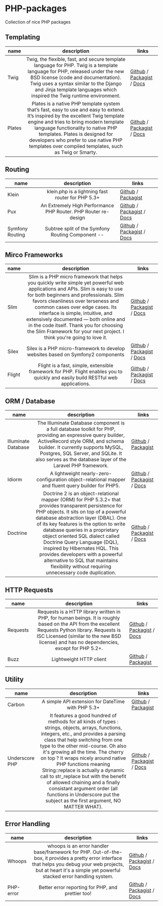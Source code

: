 PHP-packages
============

Collection of nice PHP packages

## Templating

 name        | description           | links  
 ------------- |:-------------:| -----
 Twig      | Twig, the flexible, fast, and secure template language for PHP. Twig is a template language for PHP, released under the new BSD license (code and documentation). Twig uses a syntax similar to the Django and Jinja template languages which inspired the Twig runtime environment. | [Github](https://github.com/fabpot/Twig) / [Packagist](https://packagist.org/packages/twig/twig) / [Docs](http://twig.sensiolabs.org/documentation)
 Plates      | Plates is a native PHP template system that’s fast, easy to use and easy to extend. It’s inspired by the excellent Twig template engine and tries to bring modern template language functionality to native PHP templates. Plates is designed for developers who prefer to use native PHP templates over compiled templates, such as Twig or Smarty.  | [Github](https://github.com/php-loep/Plates) / [Packagist](https://packagist.org/packages/league/plates) / [Docs](http://platesphp.com/)

## Routing

 name        | description           | links  
 ------------- |:-------------:| -----
 Klein      | klein.php is a lightning fast router for PHP 5.3+ | [Github](https://github.com/chriso/klein.php) / [Packagist](https://packagist.org/packages/klein/klein)
  Pux | An Extremely High Performance PHP Router. PHP Router re-design | [Github](https://github.com/c9s/Pux) / [Packagist](https://packagist.org/packages/corneltek/pux) / [Docs](http://c9s.github.io/Pux/)
  Symfony Routing | Subtree split of the Symfony Routing Component -- | [Github](https://github.com/symfony/Routing) / [Packagist](https://packagist.org/packages/symfony/routing) / [Docs](http://symfony.com/doc/current/components/routing/introduction.html)


## Mirco Frameworks

 name        | description           | links  
 ------------- |:-------------:| -----
 Slim      | Slim is a PHP micro framework that helps you quickly write simple yet powerful web applications and APIs. Slim is easy to use for both beginners and professionals. Slim favors cleanliness over terseness and common cases over edge cases. Its interface is simple, intuitive, and extensively documented — both online and in the code itself. Thank you for choosing the Slim Framework for your next project. I think you're going to love it. | [Github](https://github.com/codeguy/Slim) / [Packagist](https://packagist.org/packages/slim/slim) / [Docs](http://docs.slimframework.com/)
 Silex      | Silex is a PHP micro-framework to develop websites based on Symfony2 components  | [Github](https://github.com/silexphp/Silex) / [Packagist](https://packagist.org/packages/silex/silex) / [Docs](http://silex.sensiolabs.org/documentation)
  Flight      | Flight is a fast, simple, extensible framework for PHP. Flight enables you to quickly and easily build RESTful web applications.  | [Github](https://github.com/mikecao/flight) / [Packagist](https://packagist.org/packages/mikecao/flight) / [Docs](http://flightphp.com/learn)

## ORM / Database

 name        | description           | links  
 ------------- |:-------------:| -----
  Illuminate Database      | The Illuminate Database component is a full database toolkit for PHP, providing an expressive query builder, ActiveRecord style ORM, and schema builder. It currently supports MySQL, Postgres, SQL Server, and SQLite. It also serves as the database layer of the Laravel PHP framework.  | [Github](https://github.com/illuminate/database) / [Packagist](https://packagist.org/packages/illuminate/database)
   Idiorm      | A lightweight nearly-zero-configuration object-relational mapper and fluent query builder for PHP5. | [Github](https://github.com/j4mie/idiorm/) / [Packagist](https://packagist.org/packages/j4mie/idiorm) / [Docs](http://idiorm.readthedocs.org/en/latest/)
 Doctrine      | Doctrine 2 is an object-relational mapper (ORM) for PHP 5.3.2+ that provides transparent persistence for PHP objects. It sits on top of a powerful database abstraction layer (DBAL). One of its key features is the option to write database queries in a proprietary object oriented SQL dialect called Doctrine Query Language (DQL), inspired by Hibernates HQL. This provides developers with a powerful alternative to SQL that maintains flexibility without requiring unnecessary code duplication. | [Github](https://github.com/doctrine/doctrine2) / [Packagist](https://packagist.org/packages/doctrine/orm) / [Docs](http://www.doctrine-project.org/)
 
## HTTP Requests

 name        | description           | links  
 ------------- |:-------------:| -----
 Requests | Requests is a HTTP library written in PHP, for human beings. It is roughly based on the API from the excellent Requests Python library. Requests is ISC Licensed (similar to the new BSD license) and has no dependencies, except for PHP 5.2+. | [Github](https://github.com/rmccue/Requests) / [Packagist](https://packagist.org/packages/rmccue/requests) / [Docs](https://github.com/rmccue/Requests/blob/master/docs/README.md)
 Buzz | Lightweight HTTP client | [Github](https://github.com/kriswallsmith/Buzz) / [Packagist](https://packagist.org/packages/kriswallsmith/buzz) 

## Utility

 name        | description           | links  
 ------------- |:-------------:| -----
 Carbon| A simple API extension for DateTime with PHP 5.3+ | [Github](https://github.com/filp/whoops) / [Packagist](https://packagist.org/packages/nesbot/carbon) 
 Underscore PHP | It features a good hundred of methods for all kinds of types : strings, objects, arrays, functions, integers, etc., and provides a parsing class that help switching from one type to the other mid-course. Oh also it's growing all the time. The cherry on top ? It wraps nicely around native PHP functions meaning String::replace is actually a dynamic call to str_replace but with the benefit of allowed chaining and a finally consistant argument order (all functions in Underscore put the subject as the first argument, NO MATTER WHAT).| [Github](https://github.com/Anahkiasen/underscore-php) / [Packagist](https://packagist.org/packages/anahkiasen/underscore-php) / [Docs](http://anahkiasen.github.io/underscore-php/)

## Error Handling 

 name        | description           | links  
 ------------- |:-------------:| -----
 Whoops| whoops is an error handler base/framework for PHP. Out-of-the-box, it provides a pretty error interface that helps you debug your web projects, but at heart it's a simple yet powerful stacked error handling system. | [Github](https://github.com/filp/whoops) / [Packagist](https://packagist.org/packages/filp/whoops) / [Docs](https://github.com/filp/whoops/wiki/API-Documentation)
 PHP-error| Better error reporting for PHP, and prettier too! | [Github](https://github.com/JosephLenton/PHP-Error) / [Packagist](https://packagist.org/packages/joseph-lenton/php-error) / [Docs](http://phperror.net/)

